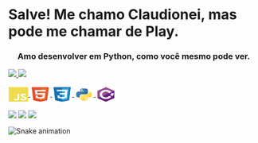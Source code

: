 <!-- Apresentação  --> 

<h1>Salve! Me chamo Claudionei, mas pode me chamar de Play.</h1>
<h3 align="center">Amo desenvolver em Python, como você mesmo pode ver.</h3>

<!-- Parte de contribuições para o Github  -->

<div>
  <a href="https://github.com/PlayZera">
  <img height="180em" src="https://github-readme-stats.vercel.app/api?username=PlayZera&show_icons=true&theme=nightowl&include_all_commits=true&count_private=true"/>
  <img height="180em" src="https://github-readme-stats.vercel.app/api/top-langs/?username=PlayZera&layout=compact&langs_count=7&theme=nightowl"/>
</div>
  
  <!-- Meus icones de lingaugens de programação  --> 
  
<div style="display: inline_block"><br>
  <img align="center" alt="Js" height="30" width="40" src="https://raw.githubusercontent.com/devicons/devicon/master/icons/javascript/javascript-plain.svg">
  <img align="center" alt="HTML" height="30" width="40" src="https://raw.githubusercontent.com/devicons/devicon/master/icons/html5/html5-original.svg">
  <img align="center" alt="CSS" height="30" width="40" src="https://raw.githubusercontent.com/devicons/devicon/master/icons/css3/css3-original.svg">
  <img align="center" alt="Python" height="30" width="40" src="https://raw.githubusercontent.com/devicons/devicon/master/icons/python/python-original.svg">
  <img align="center" alt="Csharp" height="30" width="40" src="https://raw.githubusercontent.com/devicons/devicon/master/icons/csharp/csharp-original.svg">
</div>
<br>
  
<!-- Rede sociais -->
  
 <div align="row" display="flex">
   <a href="https://instagram.com/play_zera" target="_blank"><img src="https://img.shields.io/badge/-Instagram-%23080061?style=for-the-badge&logo=instagram&logoColor=white" target="_blank"></a>
   <a href = "mailto:playstermac@gmail.com"><img src="https://img.shields.io/badge/-Gmail-%23080061?style=for-the-badge&logo=gmail&logoColor=white" target="_blank"></a>
   <a href="https://www.linkedin.com/in/claudionei-macedo-júnior-a609b31b9/" target="_blank"><img src="https://img.shields.io/badge/-LinkedIn-%23080061?style=for-the-badge&logo=linkedin&logoColor=white" target="_blank"></a>
   
   ![Snake animation](https://github.com/PlayZera/PlayZera/blob/output/github-contribution-grid-snake.svg)
  </div>
  
  
  
  
  
